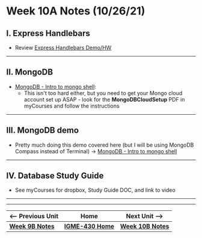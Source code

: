 # Week 10A Notes (10/26/21)

## I. Express Handlebars
- Review [Express Handlebars Demo/HW](https://github.com/tonethar/IGME-430-Spring-2020/blob/master/notes/express-handlebars-demo.md)

<hr>

## II. MongoDB
- [MongoDB - Intro to mongo shell](https://github.com/tonethar/IGME-430-Spring-2020/blob/master/notes/mongo-shell-intro.md):
  - This isn't too hard either, but you need to get your Mongo cloud account set up ASAP - look for the **MongoDBCloudSetup** PDF in myCourses and follow the instructions

<hr>

## III. MongoDB demo

- Pretty much doing this demo covered here (but I will be using MongoDB Compass instead of Terminal) -> [MongoDB - Intro to mongo shell](https://github.com/tonethar/IGME-430-Spring-2020/blob/master/notes/mongo-shell-intro.md)

<hr>

## IV. Database Study Guide
- See myCourses for dropbox, Study Guide DOC, and link to video


<hr><hr>

| <-- Previous Unit | Home | Next Unit -->
| --- | --- | --- 
| [**Week 9B Notes**](9B.md)   |  [**IGME-430 Home**](../README.md) | [**Week 10B Notes**](10B.md)
